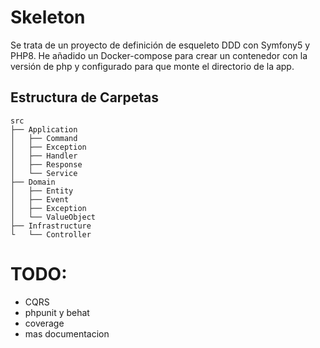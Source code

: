# Skeleton
Se trata de un proyecto de definición de esqueleto DDD con Symfony5 y PHP8. He añadido un Docker-compose para crear 
un contenedor con la versión de php y configurado para que monte el directorio de la app.

## Estructura de Carpetas
```
src
├── Application
│   ├── Command
│   ├── Exception
│   ├── Handler
│   ├── Response
│   └── Service
├── Domain
│   ├── Entity
│   ├── Event
│   ├── Exception
│   └── ValueObject
├── Infrastructure
└   └── Controller
```
# TODO:
- CQRS
- phpunit y behat
- coverage
- mas documentacion
